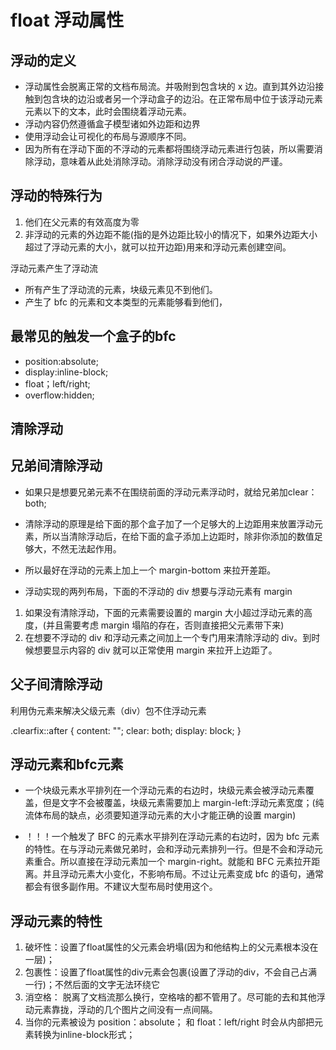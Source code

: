 <!--
 * @Author: xujie 1607526161@qq.com
 * @Date: 2022-04-22 13:10:58
 * @LastEditors: xujie 1607526161@qq.com
 * @FilePath: \HTML-CSS-Javascript-\HTML+CSS\CSS部分\网页的布局\浮动.md
 * @Description: 浮动
-->
# float 浮动属性

## 浮动的定义

* 浮动属性会脱离正常的文档布局流。并吸附到包含块的 x 边。直到其外边沿接触到包含块的边沿或者另一个浮动盒子的边沿。在正常布局中位于该浮动元素元素以下的文本，此时会围绕着浮动元素。
* 浮动内容仍然遵循盒子模型诸如外边距和边界
* 使用浮动会让可视化的布局与源顺序不同。
* 因为所有在浮动下面的不浮动的元素都将围绕浮动元素进行包装，所以需要消除浮动，意味着从此处消除浮动。消除浮动没有闭合浮动说的严谨。

## 浮动的特殊行为

1. 他们在父元素的有效高度为零
2. 非浮动的元素的外边距不能(指的是外边距比较小的情况下，如果外边距大小超过了浮动元素的大小，就可以拉开边距)用来和浮动元素创建空间。

浮动元素产生了浮动流

* 所有产生了浮动流的元素，块级元素见不到他们。
* 产生了 bfc 的元素和文本类型的元素能够看到他们，

## 最常见的触发一个盒子的bfc

* position:absolute;
* display:inline-block;
* float；left/right;
* overflow:hidden;

## 清除浮动

## 兄弟间清除浮动

* 如果只是想要兄弟元素不在围绕前面的浮动元素浮动时，就给兄弟加clear：both;
* 清除浮动的原理是给下面的那个盒子加了一个足够大的上边距用来放置浮动元素，所以当清除浮动后，在给下面的盒子添加上边距时，除非你添加的数值足够大，不然无法起作用。
* 所以最好在浮动的元素上加上一个 margin-bottom 来拉开差距。

* 浮动实现的两列布局，下面的不浮动的 div 想要与浮动元素有 margin

1. 如果没有清除浮动，下面的元素需要设置的 margin 大小超过浮动元素的高度，(并且需要考虑 margin 塌陷的存在，否则直接把父元素带下来)
2. 在想要不浮动的 div 和浮动元素之间加上一个专门用来清除浮动的 div。到时候想要显示内容的 div 就可以正常使用 margin 来拉开上边距了。

## 父子间清除浮动

利用伪元素来解决父级元素（div）包不住浮动元素

.clearfix::after {
  content: "";
  clear: both;
  display: block;
}

## 浮动元素和bfc元素

* 一个块级元素水平排列在一个浮动元素的右边时，块级元素会被浮动元素覆盖，但是文字不会被覆盖，块级元素需要加上 margin-left:浮动元素宽度；(纯流体布局的缺点，必须要知道浮动元素的大小才能正确的设置 margin)

* ！！！一个触发了 BFC 的元素水平排列在浮动元素的右边时，因为 bfc 元素的特性。在与浮动元素做兄弟时，会和浮动元素排列一行。但是不会和浮动元素重合。所以直接在浮动元素加一个 margin-right。就能和 BFC 元素拉开距离。并且浮动元素大小变化，不影响布局。不过让元素变成 bfc 的语句，通常都会有很多副作用。不建议大型布局时使用这个。

## 浮动元素的特性

1. 破坏性：设置了float属性的父元素会坍塌(因为和他结构上的父元素根本没在一层)；
2. 包裹性：设置了float属性的div元素会包裹(设置了浮动的div，不会自己占满一行)；不然后面的文字无法环绕它
3. 消空格： 脱离了文档流那么换行，空格啥的都不管用了。尽可能的去和其他浮动元素靠拢，浮动的几个图片之间没有一点间隔。
4. 当你的元素被设为 position：absolute； 和 float：left/right 时会从内部把元素转换为inline-block形式；
